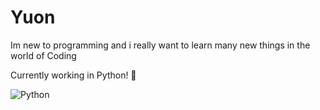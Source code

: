 # Yuon

Im new to programming and i really want to learn many new things in the world of Coding

Currently working in Python! 🐍

![Python](https://img.shields.io/badge/-Python-000?style=for-the-badge&logo=python)